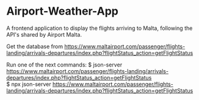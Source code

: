 # Airport-Weather-App
A frontend application to display the flights arriving to Malta, following the API's shared by Airport Malta.

Get the database from  https://www.maltairport.com/passenger/flights-landing/arrivals-departures/index.php?flightStatus_action=getFlightStatus

Run one of the next commands: $ json-server https://www.maltairport.com/passenger/flights-landing/arrivals-departures/index.php?flightStatus_action=getFlightStatus  
                 $ npx json-server https://www.maltairport.com/passenger/flights-landing/arrivals-departures/index.php?flightStatus_action=getFlightStatus
